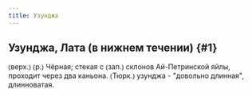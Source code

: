 ```yaml
---
title: Узунджа
---
```

## Узунджа, Лата (в нижнем течении) {#1}

⦅верх.⦆ ⦅р.⦆ Чёрная; стекая с ⦅зап.⦆ склонов Ай-Петринской яйлы, проходит через два каньона. ⦅Тюрк.⦆ узунджа - "довольно длинная", длинноватая.
